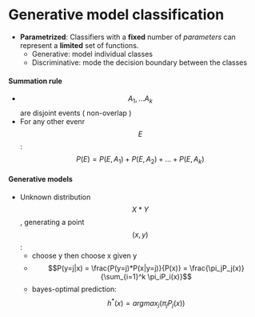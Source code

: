 # Generative model classification

* **Parametrized**: Classifiers with a **fixed** number of *parameters* can represent a **limited** set of functions.
    * Generative: model individual classes
    * Discriminative: mode the decision boundary between the classes


#### Summation rule

* $$A_1, ... A_k$$ are disjoint events ( non-overlap )
* For any other evenr $$E$$: $$P(E) = P(E, A_1)+P(E,A_2)+...+P(E, A_k)$$

#### Generative models

* Unknown distribution $$X*Y$$, generating a point $$(x, y)$$:
    * choose y then choose x given y
    * $$P(y=j|x) = \frac{P(y=j)*P(x|y=j)}{P(x)} = \frac{\pi_jP_j(x)}{\sum_{i=1}^k \pi_iP_i(x)}$$
    * bayes-optimal prediction: $$h^*(x)=argmax_j(\pi_jP_j(x))$$


